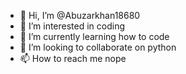 - 👋 Hi, I’m @Abuzarkhan18680
- 👀 I’m interested in coding
- 🌱 I’m currently learning how to code
- 💞️ I’m looking to collaborate on python
- 📫 How to reach me nope

<!---
Abuzarkhan18680/Abuzarkhan18680 is a ✨ special ✨ repository because its `README.md` (this file) appears on your GitHub profile.
You can click the Preview link to take a look at your changes.
--->
